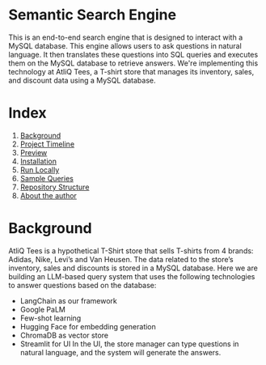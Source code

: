 # Semantic Search Engine
This is an end-to-end search engine that is designed to interact with a MySQL database. This engine allows users to ask questions in natural language. It then translates these questions into SQL queries and executes them on the MySQL database to retrieve answers. We're implementing this technology at AtliQ Tees, a T-shirt store that manages its inventory, sales, and discount data using a MySQL database.

# Index
1. [Background](#background)
2. [Project Timeline](#project-timeline)
3. [Preview](#preview)
4. [Installation](#installation)
5. [Run Locally](#run-locally)
6. [Sample Queries](#sample-queries)
7. [Repository Structure](#repository-structure)
8. [About the author](#about-the-author)

# Background
AtliQ Tees is a hypothetical T-Shirt store that sells T-shirts from 4 brands: Adidas, Nike, Levi’s and Van Heusen. The data related to the store’s inventory, sales and discounts is stored in a MySQL database. Here we are building an LLM-based query system that uses the following technologies to answer questions based on the database:
* LangChain as our framework
* Google PaLM
* Few-shot learning
* Hugging Face for embedding generation
* ChromaDB as vector store
* Streamlit for UI
In the UI, the store manager can type questions in natural language, and the system will generate the answers.

# 









